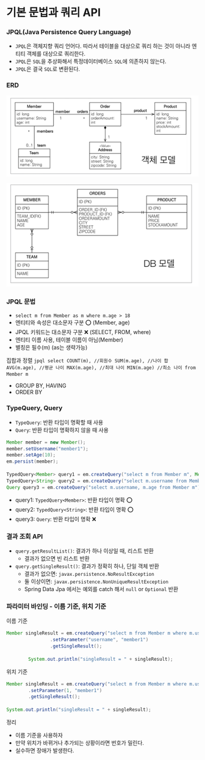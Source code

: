 # 기본 문법과 쿼리 API

### JPQL(Java Persistence Query Language)

- `JPQL`은 객체지향 쿼리 언어다. 따라서 테이블을 대상으로 쿼리 하는 것이 아니라 엔티티 객체를 대상으로 쿼리한다.
- `JPQL`은 `SQL`을 추상화해서 특정데이터베이스 `SQL`에 의존하지 않는다.
- `JPQL`은 결국 `SQL`로 변환된다. 

### ERD

![1.png](Image%2F1.png)

![2.png](Image%2F2.png)

### JPQL 문법

- `select m from Member as m where m.age > 18` 
- 엔티티와 속성은 대소문자 구분 ⭕️ (Member, age)
- JPQL 키워드는 대소문자 구분 ❌ (SELECT, FROM, where)
- 엔티티 이름 사용, 테이블 이름이 아님(Member)
- 별칭은 필수(m) (as는 생략가능)

집합과 정렬
``jpql
select
 COUNT(m), //회원수
 SUM(m.age), //나이 합
 AVG(m.age), //평균 나이
 MAX(m.age), //최대 나이
 MIN(m.age) //최소 나이
from Member m
``
- GROUP BY, HAVING
- ORDER BY

### TypeQuery, Query

- `TypeQuery`: 반환 타입이 명확할 때 사용
- `Query`: 반환 타입이 명확하지 않을 때 사용

```java
Member member = new Member();
member.setUsername("member1");
member.setAge(10);
em.persist(member);

TypedQuery<Member> query1 = em.createQuery("select m from Member m", Member.class);
TypedQuery<String> query2 = em.createQuery("select m.username from Member m", String.class);
Query query3 = em.createQuery("select m.username, m.age from Member m");
```
- query1: `TypedQuery<Member>`: 반환 타입이 명확 ⭕️
- query2: `TypedQuery<String>`: 반환 타입이 명확 ⭕️
- query3: `Query`: 반환 타입이 명확 ❌

### 결과 조회 API

- `query.getResultList()`: 결과가 하나 이상일 때, 리스트 반환
  - 결과가 없으면 빈 리스트 반환
- `query.getSingleResult()`: 결과가 정확히 하나, 단일 객체 반환
  - 결과가 없으면: `javax.persistence.NoResultException`
  - 둘 이상이면: `javax.persistence.NonUniqueResultException`
  - Spring Data Jpa 에서는 예외를 catch 해서 `null` or `Optional` 반환 

### 파라미터 바인딩 - 이름 기준, 위치 기준

이름 기준
```java
Member singleResult = em.createQuery("select m from Member m where m.username = :username", Member.class)
                .setParameter("username", "member1")
                .getSingleResult();

        System.out.println("singleResult = " + singleResult);
```

위치 기준
```java
Member singleResult = em.createQuery("select m from Member m where m.username = ?1", Member.class)
        .setParameter(1, "member1")
        .getSingleResult();

System.out.println("singleResult = " + singleResult);
```

정리
- 이름 기준을 사용하자 
- 만약 위치가 바뀌거나 추가되는 상황이라면 번호가 밀린다. 
- 실수하면 장애가 발생한다.



